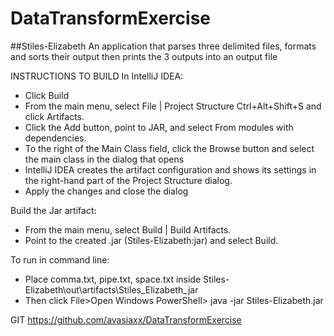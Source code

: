 # DataTransformExercise
##Stiles-Elizabeth
An application that parses three delimited files, formats and sorts their output then prints the 3 outputs into an output file

INSTRUCTIONS TO BUILD
In IntelliJ IDEA:
- Click Build
- From the main menu, select File | Project Structure Ctrl+Alt+Shift+S and click Artifacts.
- Click the Add button, point to JAR, and select From modules with dependencies.
- To the right of the Main Class field, click the Browse button and select the main class in the dialog that opens
- IntelliJ IDEA creates the artifact configuration and shows its settings in the right-hand part of the Project Structure dialog.
- Apply the changes and close the dialog

Build the Jar artifact:
- From the main menu, select Build | Build Artifacts.
- Point to the created .jar (Stiles-Elizabeth:jar) and select Build.

To run in command line:
- Place comma.txt, pipe.txt, space.txt inside Stiles-Elizabeth\out\artifacts\Stiles_Elizabeth_jar
- Then click File>Open Windows PowerShell> java -jar Stiles-Elizabeth.jar

GIT 
https://github.com/avasiaxx/DataTransformExercise




